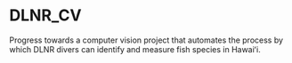# DLNR_CV
Progress towards a computer vision project that automates the process by which DLNR
divers can identify and measure fish species in Hawaiʻi.

